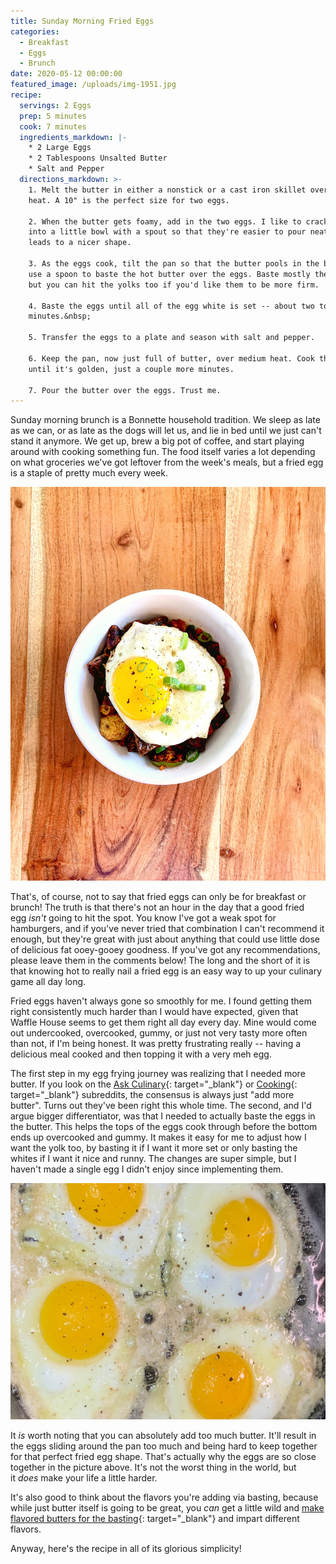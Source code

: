 ```yaml
---
title: Sunday Morning Fried Eggs
categories:
  - Breakfast
  - Eggs
  - Brunch
date: 2020-05-12 00:00:00
featured_image: /uploads/img-1951.jpg
recipe:
  servings: 2 Eggs
  prep: 5 minutes
  cook: 7 minutes
  ingredients_markdown: |-
    * 2 Large Eggs
    * 2 Tablespoons Unsalted Butter
    * Salt and Pepper
  directions_markdown: >-
    1. Melt the butter in either a nonstick or a cast iron skillet over medium
    heat. A 10" is the perfect size for two eggs.

    2. When the butter gets foamy, add in the two eggs. I like to crack them
    into a little bowl with a spout so that they're easier to pour neatly, which
    leads to a nicer shape.

    3. As the eggs cook, tilt the pan so that the butter pools in the bottom and
    use a spoon to baste the hot butter over the eggs. Baste mostly the whites,
    but you can hit the yolks too if you'd like them to be more firm.

    4. Baste the eggs until all of the egg white is set -- about two to three
    minutes.&nbsp;

    5. Transfer the eggs to a plate and season with salt and pepper.

    6. Keep the pan, now just full of butter, over medium heat. Cook the butter
    until it's golden, just a couple more minutes.

    7. Pour the butter over the eggs. Trust me.
---
```


Sunday morning brunch is a Bonnette household tradition. We sleep as late as we can, or as late as the dogs will let us, and lie in bed until we just can't stand it anymore. We get up, brew a big pot of coffee, and start playing around with cooking something fun. The food itself varies a lot depending on what groceries we've got leftover from the week's meals, but a fried egg is a staple of pretty much every week.

![A potato and &quot;chorizo&quot; bowl. Delicious!](/uploads/f23b7bcb-10f4-4151-8b68-827e257be489.JPG "A delicious potato and chorizo bowl, topped with a fried egg.")

That's, of course, not to say that fried eggs can only be for breakfast or brunch\! The truth is that there's not an hour in the day that a good fried egg&nbsp;*isn't*&nbsp;going to hit the spot. You know I've got a weak spot for hamburgers, and if you've never tried that combination I can't recommend it enough, but they're great with just about anything that could use little dose of delicious fat ooey-gooey goodness. If you've got any recommendations, please leave them in the comments below\! The long and the short of it is that knowing hot to really nail a fried egg is an easy way to up your culinary game all day long.

Fried eggs haven't always gone so smoothly for me. I found getting them right consistently much harder than I would have expected, given that Waffle House seems to get them right all day every day. Mine would come out undercooked, overcooked, gummy, or just not very tasty more often than not, if I'm being honest. It was pretty frustrating really -- having a delicious meal cooked and then topping it with a very meh egg.

The first step in my egg frying journey was realizing that I needed more butter. If you look on the [Ask Culinary](https://www.reddit.com/r/AskCulinary/){: target="_blank"} or [Cooking](https://www.reddit.com/r/Cooking/){: target="_blank"} subreddits, the consensus is always just "add more butter". Turns out they've been right this whole time. The second, and I'd argue bigger differentiator, was that I needed to actually baste the eggs in the butter. This helps the tops of the eggs cook through before the bottom ends up overcooked and gummy. It makes it easy for me to adjust how I want the yolk too, by basting it if I want it more set or only basting the whites if I want it nice and runny. The changes are super simple, but I haven't made a single egg I didn't enjoy since implementing them.

![Eggs frying in butter.](/uploads/img-4655.JPG "Eggs frying in butter. I hit these with a little salt and pepper in the pan.")

It&nbsp;*is*&nbsp;worth noting that you can absolutely add too much butter. It'll result in the eggs sliding around the pan too much and being hard to keep together for that perfect fried egg shape. That's actually why the eggs are so close together in the picture above. It's not the worst thing in the world, but it&nbsp;*does*&nbsp;make your life a little harder.

It's also good to think about the flavors you're adding via basting, because while just butter itself is going to be great, you&nbsp;*can*&nbsp;get a little wild and [make flavored butters for the basting](https://www.bonappetit.com/story/basting-fried-eggs-flavored-butters){: target="_blank"} and impart different flavors.

Anyway, here's the recipe in all of its glorious simplicity\!
